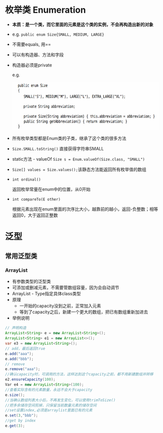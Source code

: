 # 枚举类 Enumeration

* **本质：是一个类，而它里面的元素是这个类的实例，不会再构造出新的对象**
* e.g. `public enum Size{SMALL, MEDIUM, LARGE}`
* 不需要equals, 用==
* 可以有构造器、方法和字段
* 构造器必须是private
  
  e.g.

  ![](picture/example_enum.png)

* 所有枚举类型都是Enum类的子类，继承了这个类的很多方法
* `Size.SMALL.toString()` 直接获得字符串SMALL
* static方法 - valueOf  `Size s = Enum.valueOf(Size.class, "SMALL")`
* `Size[] values = Size.values();`该静态方法能返回所有枚举值的数组
* `int ordinal()`

  返回枚举常量在enum中的位置，从0开始
* `int compareTo(E other)`

  根据元素出现在enum里面的次序比大小，越靠前的越小，返回-负整数；相等返回0，大于返回正整数

# 泛型

## 常用泛型类

### ArrayList

* 有参数类型的泛型类
* 可添加或删减元素，不需要管数组容量，因为会自动调节
* ArrayList<T> - Type指定具体class类型
* 原理
  * 一开始的capacity没到之前，正常加入元素
  * 等到了capacity之后，新建一个更大的数组，把已有数组重新加进去
* 举例说明
```java
// 声明构造
ArrayList<String> e = new ArrayList<String>();
ArrayList<String> e1 = new ArrayList<>();
var e3 = new ArrayList<String>();
// add，最后返回true
e.add("aaa");
e.add("bbb");
// remove
e.remove("aaa");
//确认capacity时，可调用的方法，这样达到这个capacity之前，都不用新建数组并转移
e2.ensureCapacity(100);
Var e4 = new ArrayList<String>(100);
//查看实际含有的元素数量，永远不会大于capacity
e.size();
//当确认数组列表大小后，不再发生变化，可以使用trimToSize()
//把多余储存空间剪掉，只保留当前数量元素的储存空间
//set设置index,必须是arraylist里面已有的元素
e.set(3,"bbb");
//get by index
e.get(3);
```